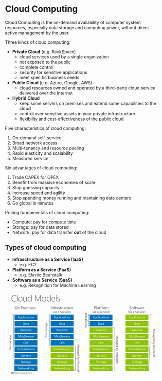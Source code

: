 # Cloud Computing

Cloud Computing is the on-demand availability of computer system resources, especially data storage and computing power, without direct active management by the user.

Three kinds of cloud computing:

- **Private Cloud** (e.g. RackSpace)
    - cloud services used by a single organization
    - not exposed to the public
    - complete control
    - security for sensitive applications
    - meet specific business needs
- **Public Cloud** (e.g. Azure, Google, AWS)
    - cloud resources owned and operated by a third-party cloud service delivered over the Internet
- **Hybrid Cloud**
    - keep some servers on premises and extend some capabilities to the cloud
    - control over sensitive assets in your private infrastructure
    - flexibility and cost-effectiveness of the public cloud

Five characteristics of cloud computing:

1. On-demand self-service
2. Broad network access
3. Multi-tenancy and resource pooling
4. Rapid elasticity and scalability
5. Measured service

Six advantages of cloud computing:

1. Trade CAPEX for OPEX
2. Benefit from massive economies of scale
3. Stop guessing capacity
4. Increase speed and agility
5. Stop spending money running and mantaining data centers
6. Go global in minutes

Pricing fundamentals of cloud computing:

- Compute: pay for compute time
- Storage: pay for data stored
- Network: pay for data transfer **out** of the cloud

## Types of cloud computing

- **Infrasctructure as a Service (IaaS)**
    - e.g. EC2
- **Platform as a Service (PaaS)**
    - e.g. Elastic Beanstalk
- **Software as a Service (SaaS)**
    - e.g. Rekognition for Machine Learning

![Alt text](../images/types_of_cloud_computing.png)